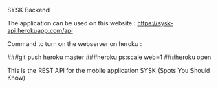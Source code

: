 SYSK Backend

The application can be used on this website : https://sysk-api.herokuapp.com/api


Command to turn on the webserver on heroku :

  ###git push heroku master
  ###heroku ps:scale web=1
  ###heroku open


This is the REST API for the mobile application SYSK (Spots You Should Know)

